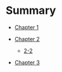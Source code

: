 # Summary

- [Chapter 1](./chapter_1.md)
- [Chapter 2](./chapter_2.md)
  - [2-2](./chap2/chapter2_2.md)

- [Chapter 3](./chapter_3.md)
